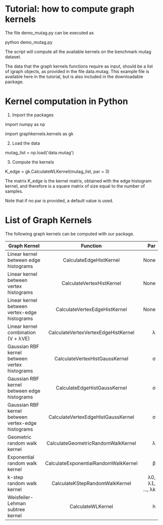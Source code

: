 # Tutorial: how to compute graph kernels

The file demo_mutag.py can be executed as 

python demo_mutag.py

The script will compute all the available kernels on the benchmark mutag dataset. 

The data that the graph kernels functions require as input, should be a list of igraph objects, as provided in the file data.mutag. This example file is available here in the tutorial, but is also included in the downloadable package.

# Kernel computation in Python

1) Import the packages

import numpy as np

import graphkernels.kernels as gk

2) Load the data

mutag_list = np.load('data.mutag')

3) Compute the kernels

K_edge = gk.CalculateWLKernel(mutag_list, par = 3)


The matrix K_edge is the kernel matrix, obtained with the edge histogram kernel, and therefore is a square matrix of size equal to the number of samples.

Note that if no par is provided, a default value is used. 

# List of Graph Kernels

The following graph kernels can be computed with our package. 


| Graph Kernel      | Function           | Par  |
| ------------- |:-------------:| -----:|
| Linear kernel between edge histograms	| CalculateEdgeHistKernel |	None |
| Linear kernel between vertex histograms | CalculateVertexHistKernel|	None |
| Linear kernel between vertex-edge histograms | CalculateVertexEdgeHistKernel |	None |
| Linear kernel combination (V + λVE)	| CalculateVertexVertexEdgeHistKernel |	λ |
| Gaussian RBF kernel between vertex histograms	| CalculateVertexHistGaussKernel |	σ |
| Gaussian RBF kernel between edge histograms | CalculateEdgeHistGaussKernel |	σ |
| Gaussian RBF kernel between vertex-edge histograms | CalculateVertexEdgeHistGaussKernel |	σ |
| Geometric random walk kernel | CalculateGeometricRandomWalkKernel |	λ |
| Exponential random walk kernel | CalculateExponentialRandomWalkKernel	| β |
| k-step random walk kernel | CalculateKStepRandomWalkKernel |	λ0, λ1, ..., λk |
| Weisfeiler-Lehman subtree kernel | CalculateWLKernel | h | 





